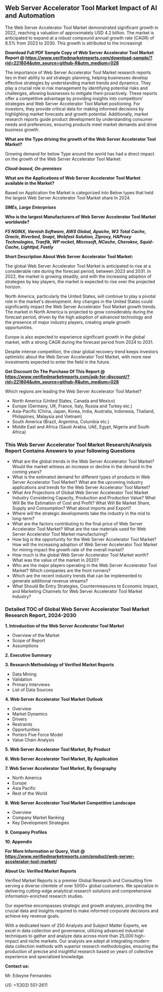 <h2>Web Server Accelerator Tool Market Impact of AI and Automation</h2>The Web Server Accelerator Tool Market demonstrated significant growth in 2022, reaching a valuation of approximately USD 4.2 billion. The market is anticipated to expand at a robust compound annual growth rate (CAGR) of 8.5% from 2023 to 2030. This growth is attributed to the increasingt</p><p id="" class=""><strong>Download Full PDF Sample Copy of Web Server Accelerator Tool Market Report @ <a href="https://www.verifiedmarketreports.com/download-sample/?rid=221804&utm_source=github-R&utm_medium=028" target="_blank">https://www.verifiedmarketreports.com/download-sample/?rid=221804&utm_source=github-R&utm_medium=028</a></strong></p><p>The importance of&nbsp;Web Server Accelerator Tool Market research reports lies in their ability to aid strategic planning, helping businesses develop effective strategies by understanding market trends and dynamics. They play a crucial role in risk management by identifying potential risks and challenges, allowing businesses to mitigate them proactively. These reports offer a competitive advantage by providing insights into competitors' strategies and Web Server Accelerator Tool Market positioning. For investors, they provide critical data for making informed decisions by highlighting market forecasts and growth potential. Additionally, market research reports guide product development by understanding consumer needs and preferences, ensuring products meet market demands and drive business growth.</p><p><strong>What are the&nbsp;Type driving the growth of the Web Server Accelerator Tool Market?</strong></p><p id="" class="">Growing demand for below Type around the world has had a direct impact on the growth of the Web Server Accelerator Tool Market:</p><em><strong>Cloud-based, On-premises</strong></em></p><strong>What are the&nbsp;Applications&nbsp;of Web Server Accelerator Tool Market available in the Market?</strong></p><p id="" class="">Based on Application the Market is categorized into Below types that held the largest Web Server Accelerator Tool Market share In 2024.</p><em><strong>SMEs, Large Enterprises</strong></em></p><strong>Who is the largest Manufacturers of Web Server Accelerator Tool Market worldwide?</strong></p><p><em><strong>F5 NGINX, Varnish Software, AWS Global, Apache, W3 Total Cache, Oracle, Riverbed, Snapt, Webfast Solution, Ziproxy, HAProxy Technologies, Traefik, WP rocket, Microsoft, NCache, Cherokee, Squid-Cache, Lighttpd, Fastly</strong></em></p><p id="" class=""><strong>Short Description About Web Server Accelerator Tool Market:</strong></p><p>The global Web Server Accelerator Tool Market is anticipated to rise at a considerable rate during the forecast period, between 2023 and 2031. In 2022, the market is growing steadily, and with the increasing adoption of strategies by key players, the market is expected to rise over the projected horizon.</p><p>North America, particularly the United States, will continue to play a pivotal role in the market's development. Any changes in the United States could significantly impact the Web Server Accelerator Tool Market growth trends. The market in North America is projected to grow considerably during the forecast period, driven by the high adoption of advanced technology and the presence of major industry players, creating ample growth opportunities.</p><p>Europe is also expected to experience significant growth in the global market, with a strong CAGR during the forecast period from 2024 to 2031.</p><p>Despite intense competition, the clear global recovery trend keeps investors optimistic about the Web Server Accelerator Tool Market, with more new investments expected to enter the field in the future.</p><p id="" class=""><strong>Get Discount On The Purchase Of This Report @ <a href="https://www.verifiedmarketreports.com/ask-for-discount/?rid=221804&utm_source=github-R&utm_medium=028" target="_blank">https://www.verifiedmarketreports.com/ask-for-discount/?rid=221804&utm_source=github-R&utm_medium=028</a></strong></p>Which regions are leading the Web Server Accelerator Tool Market?</p><ul><li>North America (United States, Canada and Mexico)</li><li>Europe (Germany, UK, France, Italy, Russia and Turkey etc.)</li><li>Asia-Pacific (China, Japan, Korea, India, Australia, Indonesia, Thailand, Philippines, Malaysia and Vietnam)</li><li>South America (Brazil, Argentina, Columbia etc.)</li><li>Middle East and Africa (Saudi Arabia, UAE, Egypt, Nigeria and South Africa)</li></ul><h3 id="" class="">This Web Server Accelerator Tool Market Research/Analysis Report Contains Answers to your following Questions</h3><ul><li>What are the global trends in the Web Server Accelerator Tool Market? Would the market witness an increase or decline in the demand in the coming years?</li><li>What is the estimated demand for different types of products in Web Server Accelerator Tool Market? What are the upcoming industry applications and trends for the Web Server Accelerator Tool Market?</li><li>What Are Projections of Global Web Server Accelerator Tool Market Industry Considering Capacity, Production and Production Value? What Will Be the Estimation of Cost and Profit? What Will Be Market Share, Supply and Consumption? What about imports and Export?</li><li>Where will the strategic developments take the industry in the mid to long-term?</li><li>What are the factors contributing to the final price of Web Server Accelerator Tool Market? What are the raw materials used for Web Server Accelerator Tool Market manufacturing?</li><li>How big is the opportunity for the Web Server Accelerator Tool Market? How will the increasing adoption of Web Server Accelerator Tool Market for mining impact the growth rate of the overall market?</li><li>How much is the global Web Server Accelerator Tool Market worth? What was the value of the market In 2020?</li><li>Who are the major players operating in the Web Server Accelerator Tool Market? Which companies are the front runners?</li><li>Which are the recent industry trends that can be implemented to generate additional revenue streams?</li><li>What Should Be Entry Strategies, Countermeasures to Economic Impact, and Marketing Channels for Web Server Accelerator Tool Market Industry?</li></ul><h3 id="" class="">Detailed TOC of Global Web Server Accelerator Tool Market Research Report, 2024-2030</h3><p id="" class=""><strong>1. Introduction of the Web Server Accelerator Tool Market</strong></p><ul><li>Overview of the Market</li><li>Scope of Report</li><li>Assumptions</li></ul><p id="" class=""><strong>2. Executive Summary</strong></p><p id="" class=""><strong>3. Research Methodology of Verified Market Reports</strong></p><ul><li>Data Mining</li><li>Validation</li><li>Primary Interviews</li><li>List of Data Sources</li></ul><p id="" class=""><strong>4. Web Server Accelerator Tool Market Outlook</strong></p><ul><li>Overview</li><li>Market Dynamics</li><li>Drivers</li><li>Restraints</li><li>Opportunities</li><li>Porters Five Force Model</li><li>Value Chain Analysis</li></ul><p id="" class=""><strong>5. Web Server Accelerator Tool Market, By Product</strong></p><p id="" class=""><strong>6. Web Server Accelerator Tool Market, By Application</strong></p><p id="" class=""><strong>7. Web Server Accelerator Tool Market, By Geography</strong></p><ul><li>North America</li><li>Europe</li><li>Asia Pacific</li><li>Rest of the World</li></ul><p id="" class=""><strong>8. Web Server Accelerator Tool Market Competitive Landscape</strong></p><ul><li>Overview</li><li>Company Market Ranking</li><li>Key Development Strategies</li></ul><p id="" class=""><strong>9. Company Profiles</strong></p><p id="" class=""><strong>10. Appendix</strong></p><p id="" class=""><strong>For More Information or Query, Visit @ <a href="https://www.verifiedmarketreports.com/product/web-server-accelerator-tool-market/" target="_blank">https://www.verifiedmarketreports.com/product/web-server-accelerator-tool-market/</a></strong></p><p id="" class=""><strong>About Us: Verified Market Reports</strong></p><p id="" class="">Verified Market Reports is a premier Global Research and Consulting firm serving a diverse clientele of over 5000+ global customers. We specialize in delivering cutting-edge analytical research solutions and comprehensive information-enriched research studies.</p><p id="" class="">Our expertise encompasses strategic and growth analyses, providing the crucial data and insights required to make informed corporate decisions and achieve key revenue goals.</p><p id="" class="">With a dedicated team of 250 Analysts and Subject Matter Experts, we excel in data collection and governance, utilizing advanced industrial techniques to gather and analyze data across more than 25,000 high-impact and niche markets. Our analysts are adept at integrating modern data collection methods with superior research methodologies, ensuring the production of precise and insightful research based on years of collective experience and specialized knowledge.</p><p id="" class=""><strong>Contact us:</strong></p><p id="" class="">Mr. Edwyne Fernandes</p><p id="" class="">US: +1(302) 551-2611</p>